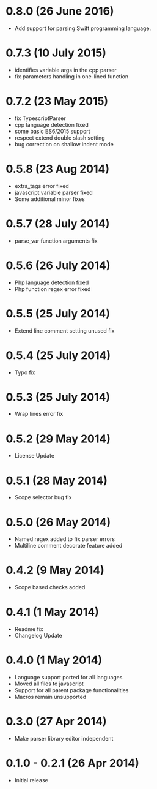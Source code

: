 # 0.8.0 (26 June 2016)
* Add support for parsing Swift programming language.

# 0.7.3 (10 July 2015)
* identifies variable args in the cpp parser
* fix parameters handling in one-lined function

# 0.7.2 (23 May 2015)
* fix TypescriptParser
* cpp language detection fixed
* some basic ES6/2015 support
* respect extend double slash setting
* bug correction on shallow indent mode

# 0.5.8 (23 Aug 2014)

* extra_tags error fixed
* javascript variable parser fixed
* Some additional minor fixes

# 0.5.7 (28 July 2014)

* parse_var function arguments fix

# 0.5.6 (26 July 2014)

* Php language detection fixed
* Php function regex error fixed

# 0.5.5 (25 July 2014)

* Extend line comment setting unused fix

# 0.5.4 (25 July 2014)

* Typo fix

# 0.5.3 (25 July 2014)

* Wrap lines error fix

# 0.5.2 (29 May 2014)

* License Update

# 0.5.1 (28 May 2014)

* Scope selector bug fix

# 0.5.0 (26 May 2014)

* Named regex added to fix parser errors
* Multiline comment decorate feature added

# 0.4.2 (9 May 2014)

* Scope based checks added

# 0.4.1 (1 May 2014)

* Readme fix
* Changelog Update

# 0.4.0 (1 May 2014)

* Language support ported for all languages
* Moved all files to javascript
* Support for all parent package functionalities
* Macros remain unsupported

# 0.3.0 (27 Apr 2014)

* Make parser library editor independent

# 0.1.0 - 0.2.1 (26 Apr 2014)

* Initial release
